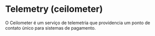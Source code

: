 # Telemetry (ceilometer)

O Ceilometer é um serviço de telemetria que providencia um ponto de contato único para sistemas de pagamento.
